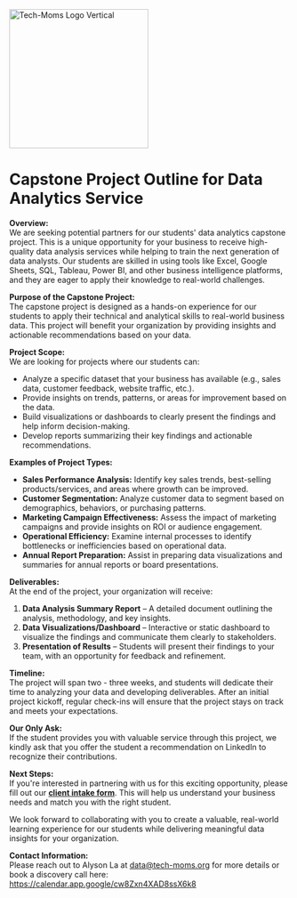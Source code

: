 <img width="250" alt="Tech-Moms Logo Vertical" src="https://github.com/user-attachments/assets/b98d7ed8-150c-4a2a-9102-c4cfa4e91d01">

# Capstone Project Outline for Data Analytics Service

**Overview:**  
We are seeking potential partners for our students' data analytics capstone project. This is a unique opportunity for your business to receive high-quality data analysis services while helping to train the next generation of data analysts. Our students are skilled in using tools like Excel, Google Sheets, SQL, Tableau, Power BI, and other business intelligence platforms, and they are eager to apply their knowledge to real-world challenges.

**Purpose of the Capstone Project:**  
The capstone project is designed as a hands-on experience for our students to apply their technical and analytical skills to real-world business data. This project will benefit your organization by providing insights and actionable recommendations based on your data.

**Project Scope:**  
We are looking for projects where our students can:

- Analyze a specific dataset that your business has available (e.g., sales data, customer feedback, website traffic, etc.).
- Provide insights on trends, patterns, or areas for improvement based on the data.
- Build visualizations or dashboards to clearly present the findings and help inform decision-making.
- Develop reports summarizing their key findings and actionable recommendations.

**Examples of Project Types:**

- **Sales Performance Analysis:** Identify key sales trends, best-selling products/services, and areas where growth can be improved.
- **Customer Segmentation:** Analyze customer data to segment based on demographics, behaviors, or purchasing patterns.
- **Marketing Campaign Effectiveness:** Assess the impact of marketing campaigns and provide insights on ROI or audience engagement.
- **Operational Efficiency:** Examine internal processes to identify bottlenecks or inefficiencies based on operational data.
- **Annual Report Preparation:** Assist in preparing data visualizations and summaries for annual reports or board presentations.

**Deliverables:**  
At the end of the project, your organization will receive:

1. **Data Analysis Summary Report** – A detailed document outlining the analysis, methodology, and key insights.
2. **Data Visualizations/Dashboard** – Interactive or static dashboard to visualize the findings and communicate them clearly to stakeholders.
3. **Presentation of Results** – Students will present their findings to your team, with an opportunity for feedback and refinement.

**Timeline:**  
The project will span two - three weeks, and students will dedicate their time to analyzing your data and developing deliverables. After an initial project kickoff, regular check-ins will ensure that the project stays on track and meets your expectations.

**Our Only Ask:**  
If the student provides you with valuable service through this project, we kindly ask that you offer the student a recommendation on LinkedIn to recognize their contributions.

**Next Steps:**  
If you're interested in partnering with us for this exciting opportunity, please fill out our **[client intake form](https://forms.gle/Kd5z2oyREKDN6h789)**.  This will help us understand your business needs and match you with the right student.

We look forward to collaborating with you to create a valuable, real-world learning experience for our students while delivering meaningful data insights for your organization.

**Contact Information:**  
Please reach out to Alyson La at data@tech-moms.org for more details or book a discovery call here: https://calendar.app.google/cw8Zxn4XAD8ssX6k8 

